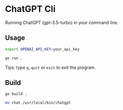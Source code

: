 # ChatGPT Cli
Running ChatGPT (gpt-3.5-turbo) in your command line.

## Usage

```bash
export OPENAI_API_KEY=your_api_key

go run .
```

Tips: type `q`, `quit` or `exit` to exit the program.

## Build

```bash
go build .

mv chat /usr/local/bin/chatgpt
```
